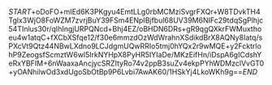 $START$+oDoFO+mIEd6K3PKgyu4EmtLLg0rbMCMziSvgrFXQr+W8TDvkTH4Tglx3WjO8FoWZM7zvrjBuY39FSm4ENpIBjfbul68UV39M6NIFc29tdqSgPlhjc54TInlus30r/qIhIngjURPQNcd+Bhj4EZ/oBHDN6DRs+gR9qgQXkrFWMuxthoeu4w1atqC+fXCbXSfqe12/f30e6mmzdOzWdWrahnXSdikdBrX8AQNy8Iatq/sPXcVt9Qtz44NBwLXdno9LCJdgmUQwRRIo5tmj0hYQx2r9wMQE+y2FcktrlohP9ZeogsfScmztW6wl5IrkNYHpX8PyHR5IYIaDe/MKzEifHn/iDspA6gICdshYeRxYBFIM+6nWaaxaAncjycSRZItyRo74v2ppB3suZv4ekpPYhWDMzclVvGT0+yOANhilwOd3xdUgoSbOtBp9P6Lvbi7AwAK60/1HSkYj4LkoWKh9g==$END$